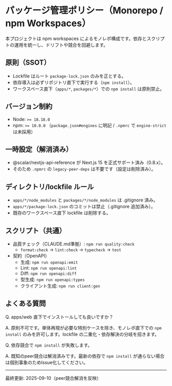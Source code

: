 # パッケージ管理ポリシー（Monorepo / npm Workspaces）

本プロジェクトは npm workspaces によるモノレポ構成です。依存とスクリプトの運用を統一し、ドリフトや競合を回避します。

## 原則（SSOT）

- Lockfile はルート `package-lock.json` のみを正とする。
- 依存導入は必ずリポジトリ直下で実行する（`npm install`）。
- ワークスペース直下（`apps/*`, `packages/*`）での `npm install` は原則禁止。

## バージョン制約

- Node: `>= 18.18.0`
- npm: `>= 10.0.0`
  （`package.json#engines` に明記 / `.npmrc` で `engine-strict` は未採用）

## 一時設定（解消済み）

- @scalar/nextjs-api-reference が Next.js 15 を正式サポート済み（0.8.x）。
- そのため `.npmrc` の `legacy-peer-deps` は不要です（設定は削除済み）。

## ディレクトリ/lockfile ルール

- `apps/*/node_modules` と `packages/*/node_modules` は .gitignore 済み。
- `apps/*/package-lock.json` のコミットは禁止（.gitignore 追加済み）。
- 既存のワークスペース直下 lockfile は削除する。

## スクリプト（共通）

- 品質チェック（CLAUDE.md準拠）: `npm run quality:check`
  - `format:check` → `lint:check` → `typecheck` → `test`
- 契約（OpenAPI）
  - 生成: `npm run openapi:emit`
  - Lint: `npm run openapi:lint`
  - Diff: `npm run openapi:diff`
  - 型生成: `npm run openapi:types`
  - クライアント生成: `npm run client:gen`

## よくある質問

Q. apps/web 直下でインストールしても良いですか？

A. 原則不可です。単体再現が必要な特別ケースを除き、モノレポ直下での `npm install` のみを許可します。lockfile の二重化・依存解決の分岐を招きます。

Q. 依存競合で `npm install` が失敗します。

A. 既知のpeer競合は解消済みです。最新の依存で `npm install` が通らない場合は個別事象のためIssue化してください。

---

最終更新: 2025-09-10（peer競合解消を反映）
